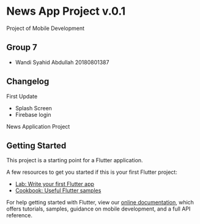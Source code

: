 # News App Project v.0.1

Project of Mobile Development
## Group 7
- Wandi Syahid Abdullah         20180801387


## Changelog
First Update
- Splash Screen
- Firebase login

News Application Project

## Getting Started

This project is a starting point for a Flutter application.

A few resources to get you started if this is your first Flutter project:

- [Lab: Write your first Flutter app](https://flutter.dev/docs/get-started/codelab)
- [Cookbook: Useful Flutter samples](https://flutter.dev/docs/cookbook)

For help getting started with Flutter, view our
[online documentation](https://flutter.dev/docs), which offers tutorials,
samples, guidance on mobile development, and a full API reference.
